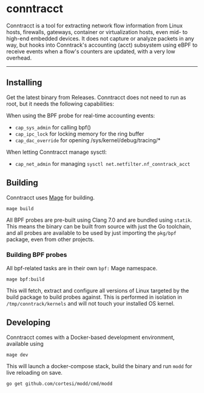 # conntracct

Conntracct is a tool for extracting network flow information from Linux hosts,
firewalls, gateways, container or virtualization hosts, even mid- to high-end
embedded devices. It does not capture or analyze packets in any way, but hooks
into Conntrack's accounting (acct) subsystem using eBPF to receive events when
a flow's counters are updated, with a very low overhead.

---

## Installing

Get the latest binary from Releases. Conntracct does not need to run as root,
but it needs the following capabilities:

When using the BPF probe for real-time accounting events:

- `cap_sys_admin` for calling bpf()
- `cap_ipc_lock` for locking memory for the ring buffer
- `cap_dac_override` for opening /sys/kernel/debug/tracing/*

When letting Conntracct manage sysctl:
- `cap_net_admin` for managing `sysctl net.netfilter.nf_conntrack_acct`

## Building

Conntracct uses [Mage](https://magefile.org) for building.

`mage build`

All BPF probes are pre-built using Clang 7.0 and are bundled using `statik`.
This means the binary can be built from source with just the Go toolchain,
and all probes are available to be used by just importing the `pkg/bpf`
package, even from other projects.

### Building BPF probes

All bpf-related tasks are in their own `bpf:` Mage namespace.

`mage bpf:build`

This will fetch, extract and configure all versions of Linux targeted by
the build package to build probes against. This is performed in isolation in
`/tmp/conntrack/kernels` and will not touch your installed OS kernel.

## Developing

Conntracct comes with a Docker-based development environment, available using

`mage dev`

This will launch a docker-compose stack, build the binary and run `modd` for
live reloading on save.

`go get github.com/cortesi/modd/cmd/modd`
